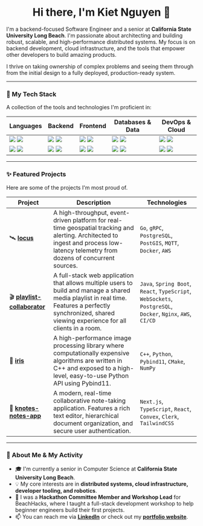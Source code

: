 <h1 align="center">Hi there, I'm Kiet Nguyen 👋</h1>

I'm a backend-focused Software Engineer and a senior at **California State University Long Beach**. I'm passionate about architecting and building robust, scalable, and high-performance distributed systems. My focus is on backend development, cloud infrastructure, and the tools that empower other developers to build amazing products.

I thrive on taking ownership of complex problems and seeing them through from the initial design to a fully deployed, production-ready system.

---

### 🚀 My Tech Stack

A collection of the tools and technologies I'm proficient in:

| Languages                                                                                                                                                                                                           | Backend                                                                                                                                                                                        | Frontend                                                                                                                                                         | Databases & Data                                                                                                                                               | DevOps & Cloud                                                                                                                                                                                             |
| ------------------------------------------------------------------------------------------------------------------------------------------------------------------------------------------------------------------- | ---------------------------------------------------------------------------------------------------------------------------------------------------------------------------------------------- | ---------------------------------------------------------------------------------------------------------------------------------------------------------------- | -------------------------------------------------------------------------------------------------------------------------------------------------------------- | ---------------------------------------------------------------------------------------------------------------------------------------------------------------------------------------------------------- |
| <img src="https://img.shields.io/badge/Go-00ADD8?logo=go&logoColor=white&style=for-the-badge" /> <img src="https://img.shields.io/badge/Java-ED8B00?logo=java&logoColor=white&style=for-the-badge" />                   | <img src="https://img.shields.io/badge/Spring_Boot-6DB33F?logo=springboot&logoColor=white&style=for-the-badge" /> <img src="https://img.shields.io/badge/Node.js-339933?logo=nodedotjs&logoColor=white&style=for-the-badge" /> | <img src="https://img.shields.io/badge/React-61DAFB?logo=react&logoColor=black&style=for-the-badge" /> <img src="https://img.shields.io/badge/TypeScript-3178C6?logo=typescript&logoColor=white&style=for-the-badge" /> | <img src="https://img.shields.io/badge/PostgreSQL-4169E1?logo=postgresql&logoColor=white&style=for-the-badge" /> <img src="https://img.shields.io/badge/Redis-DC382D?logo=redis&logoColor=white&style=for-the-badge" /> | <img src="https://img.shields.io/badge/Amazon_AWS-232F3E?logo=amazonaws&logoColor=white&style=for-the-badge" /> <img src="https://img.shields.io/badge/Docker-2496ED?logo=docker&logoColor=white&style=for-the-badge" /> |
| <img src="https://img.shields.io/badge/Python-3776AB?logo=python&logoColor=white&style=for-the-badge" /> <img src="https://img.shields.io/badge/C++-00599C?logo=cplusplus&logoColor=white&style=for-the-badge" /> | <img src="https://img.shields.io/badge/gRPC-000000?logo=grpc&logoColor=white&style=for-the-badge" /> <img src="https://img.shields.io/badge/Next.js-000000?logo=nextdotjs&logoColor=white&style=for-the-badge" /> | <img src="https://img.shields.io/badge/Tailwind_CSS-06B6D4?logo=tailwindcss&logoColor=white&style=for-the-badge" /> <img src="https://img.shields.io/badge/Figma-F24E1E?logo=figma&logoColor=white&style=for-the-badge" /> | <img src="https://img.shields.io/badge/MongoDB-47A248?logo=mongodb&logoColor=white&style=for-the-badge" /> <img src="https://img.shields.io/badge/MySQL-4479A1?logo=mysql&logoColor=white&style=for-the-badge" /> | <img src="https://img.shields.io/badge/Kubernetes-326CE5?logo=kubernetes&logoColor=white&style=for-the-badge" /> <img src="https://img.shields.io/badge/Git-F05032?logo=git&logoColor=white&style=for-the-badge" /> |

---

### ✨ Featured Projects

Here are some of the projects I'm most proud of.

| Project                                                              | Description                                                                                                                                                                                          | Technologies                                                                                                                                |
| -------------------------------------------------------------------- | ------------------------------------------------------------------------------------------------------------------------------------------------------------------------------------------------------ | ------------------------------------------------------------------------------------------------------------------------------------------- |
| 🛰️ **[locus](https://github.com/kietn20/locus)**                | A high-throughput, event-driven platform for real-time geospatial tracking and alerting. Architected to ingest and process low-latency telemetry from dozens of concurrent sources.                      | `Go`, `gRPC`, `PostgreSQL`, `PostGIS`, `MQTT`, `Docker`, `AWS`                                                                                |
| 🎬 **[playlist-collaborator](https://github.com/kietn20/playlist-collaborator)** | A full-stack web application that allows multiple users to build and manage a shared media playlist in real time. Features a perfectly synchronized, shared viewing experience for all clients in a room. | `Java`, `Spring Boot`, `React`, `TypeScript`, `WebSockets`, `PostgreSQL`, `Docker`, `Nginx`, `AWS`, `CI/CD`                                 |
| 🚀 **[iris](https://github.com/kietn20/iris)**                       | A high-performance image processing library where computationally expensive algorithms are written in C++ and exposed to a high-level, easy-to-use Python API using Pybind11.                             | `C++`, `Python`, `Pybind11`, `CMake`, `NumPy`                                                                                                 |
| 📝 **[knotes-notes-app](https://github.com/kietn20/knotes-notes-app)** | A modern, real-time collaborative note-taking application. Features a rich text editor, hierarchical document organization, and secure user authentication.                                           | `Next.js`, `TypeScript`, `React`, `Convex`, `Clerk`, `TailwindCSS`                                                                             |

---

### 🌱 About Me & My Activity

-   🎓 I'm currently a senior in Computer Science at **California State University Long Beach**.
-   💡 My core interests are in **distributed systems, cloud infrastructure, developer tooling, and robotics**.
-   🤝 I was a **Hackathon Committee Member and Workshop Lead** for BeachHacks, where I taught a full-stack development workshop to help beginner engineers build their first projects.
-   📫 You can reach me via [**LinkedIn**](https://www.linkedin.com/in/kietnguyen39) or check out my [**portfolio website**](https://kietnguyen.vercel.app).